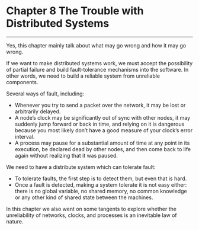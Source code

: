 # Chapter 8 The Trouble with Distributed Systems
---

Yes, this chapter mainly talk about what may go wrong and how it may go wrong.

If we want to make distributed systems work, we must accept the possibility of partial failure and build fault-tolerance mechanisms into the software. In other words, we need to build a reliable system from unreliable components.

Several ways of fault, including: 
* Whenever you try to send a packet over the network, it may be lost or arbitrarily delayed.
* A node’s clock may be significantly out of sync with other nodes, it may suddenly jump forward or back in time, and relying on it is dangerous because you most likely don’t have a good measure of your clock’s error interval.
* A process may pause for a substantial amount of time at any point in its execution, be declared dead by other nodes, and then come back to life again without realizing that it was paused.

We need to have a distribute system which can tolerate fault:
* To tolerate faults, the first step is to detect them, but even that is hard. 
* Once a fault is detected, making a system tolerate it is not easy either: there is no global variable, no shared memory, no common knowledge or any other kind of shared state between the machines.

In this chapter we also went on some tangents to explore whether the unreliability of networks, clocks, and processes is an inevitable law of nature. 

